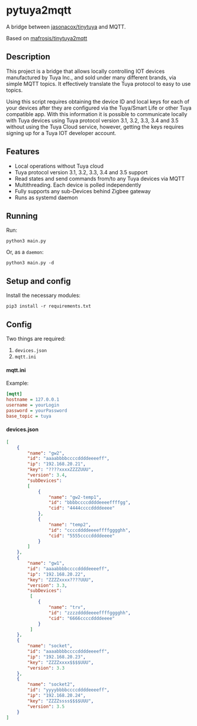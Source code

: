 # pytuya2mqtt

A bridge between [jasonacox/tinytuya](https://github.com/jasonacox/tinytuya) and MQTT.

Based on [mafrosis/tinytuya2mqtt](https://github.com/mafrosis/tinytuya2mqtt)

## Description

This project is a bridge that allows locally controlling IOT devices manufactured by Tuya Inc., and sold under many different brands, via simple MQTT topics. It effectively translate the Tuya protocol to easy to use topics.

Using this script requires obtaining the device ID and local keys for each of your devices after they are configured via the Tuya/Smart Life or other Tuya compatible app. With this information it is possible to communicate locally with Tuya devices using Tuya protocol version 3.1, 3.2, 3.3, 3.4 and 3.5 without using the Tuya Cloud service, however, getting the keys requires signing up for a Tuya IOT developer account.

## Features

* Local operations without Tuya cloud
* Tuya protocol version 3.1, 3.2, 3.3, 3.4 and 3.5 support
* Read states and send commands from/to any Tuya devices via MQTT
* Multithreading. Each device is polled independently
* Fully supports any sub-Devices behind Zigbee gateway
* Runs as systemd daemon

## Running

Run:
```
python3 main.py
```

Or, as a `daemon`:
```
python3 main.py -d
```

## Setup and config

Install the necessary modules:
```
pip3 install -r requirements.txt
```

Config
----------

Two things are required:

 1. `devices.json`
 2. `mqtt.ini`


#### mqtt.ini

Example:

```ini
[mqtt]
hostname = 127.0.0.1
username = yourLogin
password = yourPassword
base_topic = tuya
```

#### devices.json


```json
[
	{
		"name": "gw2",
		"id": "aaaabbbbccccddddeeeeff",
		"ip": "192.168.20.21",
		"key": "????xxxxZZZZUUU",
		"version": 3.4,
		"subDevices":
		[
			{
				"name": "gw2-temp1",
				"id": "bbbbccccddddeeeeffffgg",
				"cid": "4444ccccddddeeee"
		  	},
		  	{
				"name": "temp2",
				"id": "ccccddddeeeeffffgggghh",
				"cid": "5555ccccddddeeee"
		  	}
		] 
	},
	{
		"name": "gw1",
		"id": "aaaabbbbccccddddeeeeff",
		"ip": "192.168.20.22",
		"key": "ZZZZxxxx????UUU",
		"version": 3.3,
		"subDevices":
		 [ 
			{
				"name": "trv",
				"id": "zzzzddddeeeeffffgggghh",
				"cid": "6666ccccddddeeee"
		   	}
		 ] 
	},
	{
		"name": "socket",
		"id": "aaaabbbbccccddddeeeeff",
		"ip": "192.168.20.23",
		"key": "ZZZZxxxx$$$$UUU",
		"version": 3.3
	},
	{
		"name": "socket2",
		"id": "yyyybbbbccccddddeeeeff",
		"ip": "192.168.20.24",
		"key": "ZZZZssss$$$$UUU",
		"version": 3.5
	}
]
```
